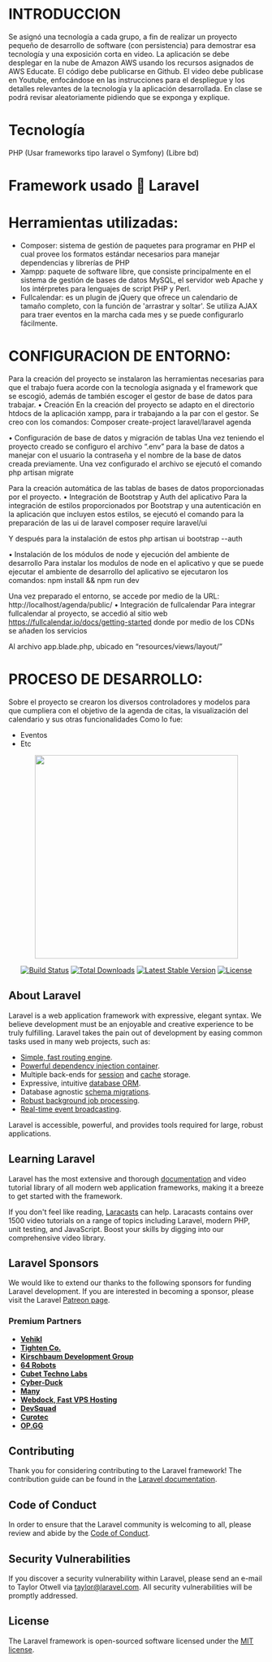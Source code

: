 # INTRODUCCION
Se asignó una tecnología a cada grupo, a fin de realizar un proyecto pequeño de desarrollo de software (con persistencia) para demostrar esa tecnología y una exposición corta en video. 
La aplicación se debe desplegar en la nube de Amazon AWS usando los recursos asignados de AWS Educate. El código debe publicarse en Github. El video debe publicase en Youtube, enfocándose en las instrucciones para el despliegue y los detalles relevantes de la tecnología y la aplicación desarrollada.
En clase se podrá revisar aleatoriamente pidiendo que se exponga y explique.

# Tecnología 
PHP (Usar frameworks tipo laravel o Symfony) (Libre bd)

# Framework usado  Laravel

# Herramientas utilizadas:

- Composer: sistema de gestión de paquetes para programar en PHP el cual provee los formatos estándar necesarios para manejar dependencias y librerías de PHP
- Xampp: paquete de software libre, que consiste principalmente en el sistema de gestión de bases de datos MySQL, el servidor web Apache y los intérpretes para lenguajes de script PHP y Perl.
- Fullcalendar: es un plugin de jQuery que ofrece un calendario de tamaño completo, con la función de 'arrastrar y soltar'. Se utiliza AJAX para traer eventos en la marcha cada mes y se puede configurarlo fácilmente.
 
# CONFIGURACION DE ENTORNO: 

Para la creación del proyecto se instalaron las herramientas necesarias para que el trabajo fuera acorde con la tecnología asignada y el framework que se escogió, además de también escoger el gestor de base de datos para trabajar.
•	Creación
En la creación del proyecto se adapto en el directorio htdocs de la aplicación xampp, para ir trabajando a la par con el gestor. 
Se creo con los comandos: 
Composer create-project laravel/laravel agenda

•	Configuración de base de datos y migración de tablas
Una vez teniendo el proyecto creado se configuro el archivo “.env” para la base de datos a manejar con el usuario la contraseña y el nombre de la base de datos creada previamente.
Una vez configurado el archivo se ejecutó el comando
php artisan migrate

Para la creación automática de las tablas de bases de datos proporcionadas por el proyecto.
•	Integración de Bootstrap y Auth del aplicativo
Para la integración de estilos proporcionados por Bootstrap y una autenticación en la aplicación que incluyen estos estilos, se ejecutó el comando para la preparación de las ui de laravel
composer require laravel/ui

Y después para la instalación de estos
php artisan ui bootstrap --auth

•	Instalación de los módulos de node y ejecución del ambiente de desarrollo
Para instalar los modulos de node en el aplicativo y que se puede ejecutar el ambiente de desarrollo del aplicativo se ejecutaron los comandos:
npm install && npm run dev

Una vez preparado el entorno, se accede por medio de la URL: http://localhost/agenda/public/ 
•	Integración de fullcalendar
Para integrar fullcalendar al proyecto, se accedió al sitio web https://fullcalendar.io/docs/getting-started donde por medio de los CDNs se añaden los servicios 
 
Al archivo app.blade.php, ubicado en “resources/views/layout/”

# PROCESO DE DESARROLLO:
Sobre el proyecto se crearon los diversos controladores y modelos para que cumpliera con el objetivo de la agenda de citas, la visualización del calendario y sus otras funcionalidades
Como lo fue:
-	Eventos 
-	Etc

<p align="center"><a href="https://laravel.com" target="_blank"><img src="https://raw.githubusercontent.com/laravel/art/master/logo-lockup/5%20SVG/2%20CMYK/1%20Full%20Color/laravel-logolockup-cmyk-red.svg" width="400"></a></p>

<p align="center">
<a href="https://travis-ci.org/laravel/framework"><img src="https://travis-ci.org/laravel/framework.svg" alt="Build Status"></a>
<a href="https://packagist.org/packages/laravel/framework"><img src="https://img.shields.io/packagist/dt/laravel/framework" alt="Total Downloads"></a>
<a href="https://packagist.org/packages/laravel/framework"><img src="https://img.shields.io/packagist/v/laravel/framework" alt="Latest Stable Version"></a>
<a href="https://packagist.org/packages/laravel/framework"><img src="https://img.shields.io/packagist/l/laravel/framework" alt="License"></a>
</p>

## About Laravel

Laravel is a web application framework with expressive, elegant syntax. We believe development must be an enjoyable and creative experience to be truly fulfilling. Laravel takes the pain out of development by easing common tasks used in many web projects, such as:

- [Simple, fast routing engine](https://laravel.com/docs/routing).
- [Powerful dependency injection container](https://laravel.com/docs/container).
- Multiple back-ends for [session](https://laravel.com/docs/session) and [cache](https://laravel.com/docs/cache) storage.
- Expressive, intuitive [database ORM](https://laravel.com/docs/eloquent).
- Database agnostic [schema migrations](https://laravel.com/docs/migrations).
- [Robust background job processing](https://laravel.com/docs/queues).
- [Real-time event broadcasting](https://laravel.com/docs/broadcasting).

Laravel is accessible, powerful, and provides tools required for large, robust applications.

## Learning Laravel

Laravel has the most extensive and thorough [documentation](https://laravel.com/docs) and video tutorial library of all modern web application frameworks, making it a breeze to get started with the framework.

If you don't feel like reading, [Laracasts](https://laracasts.com) can help. Laracasts contains over 1500 video tutorials on a range of topics including Laravel, modern PHP, unit testing, and JavaScript. Boost your skills by digging into our comprehensive video library.

## Laravel Sponsors

We would like to extend our thanks to the following sponsors for funding Laravel development. If you are interested in becoming a sponsor, please visit the Laravel [Patreon page](https://patreon.com/taylorotwell).

### Premium Partners

- **[Vehikl](https://vehikl.com/)**
- **[Tighten Co.](https://tighten.co)**
- **[Kirschbaum Development Group](https://kirschbaumdevelopment.com)**
- **[64 Robots](https://64robots.com)**
- **[Cubet Techno Labs](https://cubettech.com)**
- **[Cyber-Duck](https://cyber-duck.co.uk)**
- **[Many](https://www.many.co.uk)**
- **[Webdock, Fast VPS Hosting](https://www.webdock.io/en)**
- **[DevSquad](https://devsquad.com)**
- **[Curotec](https://www.curotec.com/services/technologies/laravel/)**
- **[OP.GG](https://op.gg)**

## Contributing

Thank you for considering contributing to the Laravel framework! The contribution guide can be found in the [Laravel documentation](https://laravel.com/docs/contributions).

## Code of Conduct

In order to ensure that the Laravel community is welcoming to all, please review and abide by the [Code of Conduct](https://laravel.com/docs/contributions#code-of-conduct).

## Security Vulnerabilities

If you discover a security vulnerability within Laravel, please send an e-mail to Taylor Otwell via [taylor@laravel.com](mailto:taylor@laravel.com). All security vulnerabilities will be promptly addressed.

## License

The Laravel framework is open-sourced software licensed under the [MIT license](https://opensource.org/licenses/MIT).
